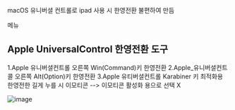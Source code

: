macOS 유니버셜 컨트롤로 ipad 사용 시 한영전환 불편하여 만듬

메뉴
## Apple UniversalControl 한영전환 도구
1.Apple 유니버셜컨트롤 오른쪽 Win(Command)키 한영전환
2.Apple_유니버셜컨트콜 오른쪽 Alt(Option)키 한영전환
3.Apple 유티버셜컨트롤 Karabiner 키 최적화용 한영전한 길게 누를 시 이모티콘   --> 이모티콘 활성화 용으로 선택 X


![image](https://user-images.githubusercontent.com/126259075/233944008-14dd5c65-36ba-4bfe-9833-d47313dc9b5b.png)
